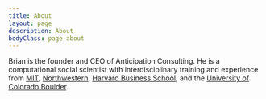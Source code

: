 ```yaml
---
title: About
layout: page
description: About
bodyClass: page-about
---
```


Brian is the founder and CEO of Anticipation Consulting. He is a computational social scientist with interdisciplinary training and experience from [MIT](http://web.mit.edu), [Northwestern](https://mts.northwestern.edu/), [Harvard Business School](https://online.hbs.edu/about/), and the [University of Colorado Boulder](https://www.colorado.edu/cmci/infoscience).